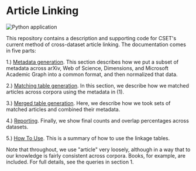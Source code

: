 # Article Linking
![Python application](https://github.com/georgetown-cset/article-linking/workflows/Python%20application/badge.svg)

This repository contains a description and supporting code for CSET's current method of 
cross-dataset article linking. The documentation comes in five parts: 

1.) [Metadata generation](methods_documentation/0_metadata_table_generation.md). This section describes
how we put a subset of metadata across arXiv, Web of Science, Dimensions, and Microsoft Academic
Graph into a common format, and then normalized that data.

2.) [Matching table generation](methods_documentation/1_matching_table_generation.md). In this section,
we describe how we matched articles across corpora using the metadata in (1).

3.) [Merged table generation](methods_documentation/2_merged_table_generation.md). Here, we describe how
we took sets of matched articles and combined their metadata.

4.) [Reporting](methods_documentation/3_reporting.md). Finally, we show final counts and overlap
percentages across datasets.

5.) [How To Use](methods_documentation/4_how_to_use_the_match_tables.md). This is a summary of how to
use the linkage tables.

Note that throughout, we use "article" very loosely, although in a way that to our knowledge is fairly
consistent across corpora. Books, for example, are included. For full details, see the queries in section 1.
